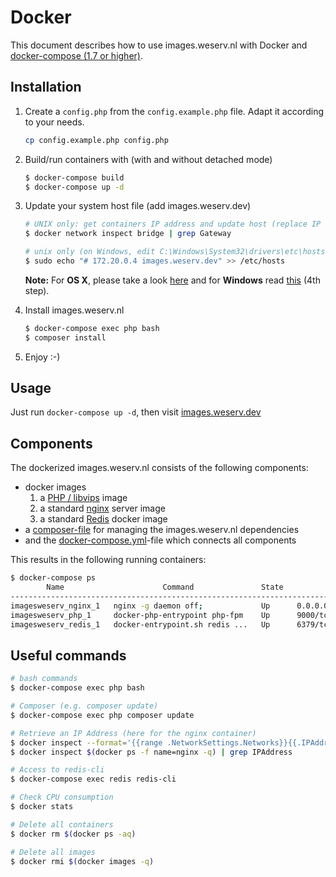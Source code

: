 # Docker

This document describes how to use images.weserv.nl with Docker and [docker-compose (1.7 or higher)](https://docs.docker.com/compose/).

## Installation

1. Create a `config.php` from the `config.example.php` file. Adapt it according to your needs.

    ```bash
    cp config.example.php config.php
    ```

2. Build/run containers with (with and without detached mode)

    ```bash
    $ docker-compose build
    $ docker-compose up -d
    ```

3. Update your system host file (add images.weserv.dev)

    ```bash
    # UNIX only: get containers IP address and update host (replace IP according to your configuration)
    $ docker network inspect bridge | grep Gateway

    # unix only (on Windows, edit C:\Windows\System32\drivers\etc\hosts)
    $ sudo echo "# 172.20.0.4 images.weserv.dev" >> /etc/hosts
    ```

    **Note:** For **OS X**, please take a look [here](https://docs.docker.com/docker-for-mac/networking/) and for **Windows** read [this](https://docs.docker.com/docker-for-windows/#/step-4-explore-the-application-and-run-examples) (4th step).

4. Install images.weserv.nl

    ```bash
    $ docker-compose exec php bash
    $ composer install
    ```

5. Enjoy :-)

## Usage

Just run `docker-compose up -d`, then visit [images.weserv.dev](http://images.weserv.dev)  

## Components

The dockerized images.weserv.nl consists of the following components:

- docker images
  1. a [PHP / libvips](docker/Dockerfile) image 
  2. a standard [nginx](https://hub.docker.com/_/nginx/) server image
  3. a standard [Redis](https://hub.docker.com/_/redis/) docker image
- a [composer-file](composer.json) for managing the images.weserv.nl dependencies
- and the [docker-compose.yml](docker-compose.yml)-file which connects all components

This results in the following running containers:

```bash
$ docker-compose ps
        Name                      Command               State                    Ports
--------------------------------------------------------------------------------------------------------
imagesweserv_nginx_1   nginx -g daemon off;             Up      0.0.0.0:443->443/tcp, 0.0.0.0:80->80/tcp
imagesweserv_php_1     docker-php-entrypoint php-fpm    Up      9000/tcp
imagesweserv_redis_1   docker-entrypoint.sh redis ...   Up      6379/tcp
`````

## Useful commands

```bash
# bash commands
$ docker-compose exec php bash

# Composer (e.g. composer update)
$ docker-compose exec php composer update

# Retrieve an IP Address (here for the nginx container)
$ docker inspect --format='{{range .NetworkSettings.Networks}}{{.IPAddress}}{{end}}' $(docker ps -f name=nginx -q)
$ docker inspect $(docker ps -f name=nginx -q) | grep IPAddress

# Access to redis-cli
$ docker-compose exec redis redis-cli

# Check CPU consumption
$ docker stats

# Delete all containers
$ docker rm $(docker ps -aq)

# Delete all images
$ docker rmi $(docker images -q)
```